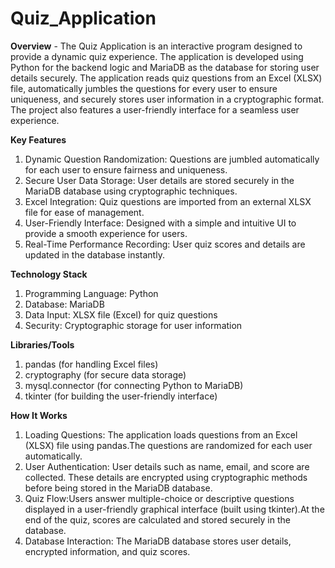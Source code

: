# Quiz_Application

**Overview** - The Quiz Application is an interactive program designed to provide a dynamic quiz experience. The application is developed using Python for the backend logic and MariaDB as the database for storing user details securely. The application reads quiz questions from an Excel (XLSX) file, automatically jumbles the questions for every user to ensure uniqueness, and securely stores user information in a cryptographic format. The project also features a user-friendly interface for a seamless user experience.

**Key Features**
1. Dynamic Question Randomization: Questions are jumbled automatically for each user to ensure fairness and uniqueness.
2. Secure User Data Storage: User details are stored securely in the MariaDB database using cryptographic techniques.
3. Excel Integration: Quiz questions are imported from an external XLSX file for ease of management.
4. User-Friendly Interface: Designed with a simple and intuitive UI to provide a smooth experience for users.
5. Real-Time Performance Recording: User quiz scores and details are updated in the database instantly.

**Technology Stack**
1. Programming Language: Python
2. Database: MariaDB
3. Data Input: XLSX file (Excel) for quiz questions
4. Security: Cryptographic storage for user information

**Libraries/Tools**
1. pandas (for handling Excel files)
2. cryptography (for secure data storage)
3. mysql.connector (for connecting Python to MariaDB)
4. tkinter (for building the user-friendly interface)

**How It Works**
1. Loading Questions: The application loads questions from an Excel (XLSX) file using pandas.The questions are randomized for each user automatically.
2. User Authentication: User details such as name, email, and score are collected. These details are encrypted using cryptographic methods before being stored in the MariaDB database.
3. Quiz Flow:Users answer multiple-choice or descriptive questions displayed in a user-friendly graphical interface (built using tkinter).At the end of the quiz, scores are calculated and stored securely in the database.
4. Database Interaction: The MariaDB database stores user details, encrypted information, and quiz scores.
